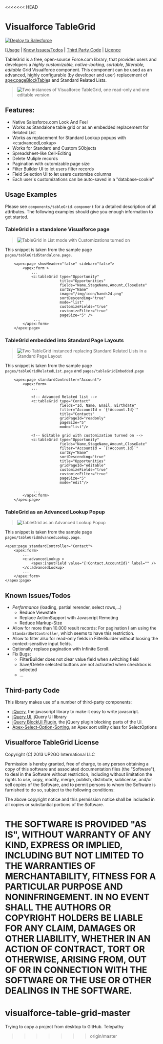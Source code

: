 <<<<<<< HEAD
# Visualforce TableGrid #

<a href="https://githubsfdeploy.herokuapp.com?owner=Up2Go&repo=visualforce-table-grid-master">
  <img alt="Deploy to Salesforce"
       src="https://raw.githubusercontent.com/afawcett/githubsfdeploy/master/src/main/webapp/resources/img/deploy.png">
</a>

[[Usage](#usage-examples) | [Know Issues/Todos](#known-issuestodos) | [Third Party Code](#third-party-code) | [Licence](#visualforce-tablegrid-license)

TableGrid is a free, open-source Force.com library, that provides users and developers a *highly customizable, native-looking, sortable, filterable, editable* Grid Visualforce component. 
This component can be used as an advanced, highly configurable (by developer and user) replacement of <apex:pageBlockTable>s and Standard Related Lists.

> ![Two instances of Visualforce TableGrid, one read-only and one editable version.](https://raw.github.com/Up2Go/TableGrid/master/resources/grid.png)
 
 
## Features: ##
- Native Salesforce.com Look And Feel
- Works as Standalone table grid or as an embedded replacement for Related List
- Works as replacement for Standard Lookup popups with <c:advancedLookup>
- Works for Standard and Custom SObjects
- Spreadsheet-like Cell-Editing
- Delete Muliple records
- Pagination with cutomizable page size
- Filter Builder UI to let users filter records
- Field Selection UI to let users customize columns 
- Each user`s customizations can be auto-saved in a "database-cookie"


## Usage Examples ##
Please see `components/tableGrid.component` for a detailed description of all attributes. The following examples should give 
you enough information to get started.

### TableGrid in a standalone Visualforce page

> ![TableGrid in List mode with Customizations turned on](https://raw.github.com/Up2Go/TableGrid/master/resources/customizable.png)

This  snippet is taken from the sample page `pages/tableGridStandalone.page`.
 
        <apex:page showHeader="false" sidebar="false"> 
        	<apex:form >
        		...
			    <c:tableGrid type="Opportunity" 
		        			 title="Opportunities"
		                     fields="Name,StageName,Amount,CloseDate" 
		                     sortBy="Name" 
		                     image="/img/icon/hands24.png"
		                     sortDescending="true"
		                     mode="list"
		                     customizeFields="true"
		                     customizeFilter="true"
		                     pageSize="5" />   
		    	 ...
		   	</apex:form>
		</apex:page>
         

### TableGrid embedded into Standard Page Layouts

> ![Two TableGrid instanced replacing Standard Related Lists in a Standard Page Layout](https://raw.github.com/Up2Go/TableGrid/master/resources/tableGrid_embedded.png)

This  snippet is taken from the sample page `pages/tableGridRelatedList.page` and `pages/tableGridEmbedded.page`

		<apex:page standardController="Account"> 
		    <apex:form>
		        ...
		        
		        <!-- Advanced Related list -->
		        <c:tableGrid type="Contact" 
		                     fields="Id, Name, Email, Birthdate" 
		                     filter="AccountId = `{!Account.Id}`"
		                     title="Contacts" 
		                     gridPageId="readonly"
		                     pageSize="5"
		                     mode="list"/>
		             
		        <!-- Editable grid with customization turned on -->        
		        <c:tableGrid type="Opportunity" 
		                     fields="Name,StageName,Amount,CloseDate" 
		                     filter="AccountId = `{!Account.Id}`"
		                     sortBy="Name" 
		                     sortDescending="true"
		                     title="Opportunities" 
		                     gridPageId="editable"
		                     customizeFields="true"
		                     customizeFilter="true"
		                     pageSize="5"
		                     mode="edit"/>  
		                        
		    	 ...
		   	</apex:form>
		</apex:page>


### TableGrid as an Advanced Lookup Popup

> ![TableGrid as an Advanced Lookup Popup](https://raw.github.com/Up2Go/TableGrid/master/resources/advancedLookup.png)

This  snippet is taken from the sample page `pages/tableGridAdvancedLookup.page`.

	<apex:page standardController="Contact">    
	    <apex:form>
	    	...
		    <c:advancedLookup > 
		        <apex:inputField value="{!Contact.AccountId}" label="" />
		    </c:advancedLookup>
		    ...
		</apex:form>
	</apex:page>
    
 

## Known Issues/Todos ##
- *Performance* (loading, partial rerender, select rows,...)
  - Reduce Viewstate
  - Replace ActionSupport with Javascript Remoting
  - Reduce Markup-Size
- Allow for more than 10.000 result records: For pagination I am using the `StandardSetController`, which seems to have this restriction.
- Allow to filter also for read-only fields in FilterBuilder without loosing the context-sensitive input fields.
- Optionally replace pagination with Infinite Scroll.
- Fix Bugs:
  - FilterBuilder does not clear value field when switching field
  - Save/Delete selected buttons are not activated when checkbox is selected
  - ...


## Third-party Code ##

This library makes use of a number of third-party components:

- [jQuery](http://jquery.com), the javascript library to make it easy to write javascript.
- [jQuery UI](http://jqueryui.com), jQuery UI library
- [jQuery BlockUI Plugin](http://http://jquery.malsup.com/block/), the jQuery plugin blocking parts of the UI.
- [Apex-Select-Option-Sorting](https://github.com/abhinavguptas/Apex-Select-Option-Sorting), an Apex sort utility class for SelectOptions


## Visualforce TableGrid License ##

Copyright (C) 2013 UP2GO International LLC

Permission is hereby granted, free of charge, to any person obtaining a
copy of this software and associated documentation files (the
"Software"), to deal in the Software without restriction, including
without limitation the rights to use, copy, modify, merge, publish,
distribute, sublicense, and/or sell copies of the Software, and to
permit persons to whom the Software is furnished to do so, subject to
the following conditions:

The above copyright notice and this permission notice shall be included
in all copies or substantial portions of the Software.

THE SOFTWARE IS PROVIDED "AS IS", WITHOUT WARRANTY OF ANY KIND, EXPRESS
OR IMPLIED, INCLUDING BUT NOT LIMITED TO THE WARRANTIES OF
MERCHANTABILITY, FITNESS FOR A PARTICULAR PURPOSE AND
NONINFRINGEMENT. IN NO EVENT SHALL THE AUTHORS OR COPYRIGHT HOLDERS BE
LIABLE FOR ANY CLAIM, DAMAGES OR OTHER LIABILITY, WHETHER IN AN ACTION
OF CONTRACT, TORT OR OTHERWISE, ARISING FROM, OUT OF OR IN CONNECTION
WITH THE SOFTWARE OR THE USE OR OTHER DEALINGS IN THE SOFTWARE.
=======
visualforce-table-grid-master
=============================
Trying to copy a project from desktop to GitHub.
Telepathy
>>>>>>> origin/master
